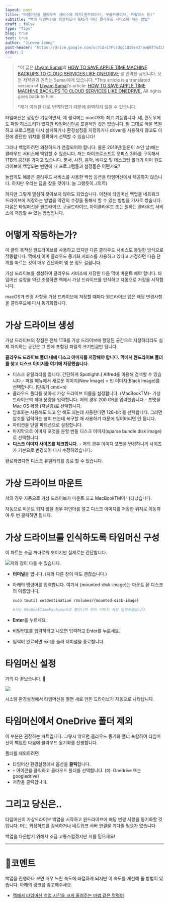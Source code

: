 ```yaml
---
layout: post
title: "타임머신을 클라우드 서비스에 하기(원드라이브, 구글드라이브, 드랍박스 등)"
subtitle: "맥의 타임머신을 외장하드나 NAS가 아닌 클라우드 서비스에 하는 방법"
draft : false
type: "Tips"
blog: true
text: true
author: "Jinwoo Jeong"
post-header: "https://drive.google.com/uc?id=1TFcc3qCLQ19xv2rawQ6T7uZLPSA-zoAZ"
order: 2
---
```


> *이 글은 [Lhyam Sumal](https://www.berserkcomputers.co.uk/author/lsumal)의 [HOW TO SAVE APPLE TIME MACHINE BACKUPS TO CLOUD SERVICES LIKE ONEDRIVE](https://www.berserkcomputers.co.uk/how-to-save-apple-time-machine-backups-to-cloud-services-like-onedrive/) 를 번역한 글입니다. 모든 저작권과 권리는 Sumal에게 있습니다.
> *This article is a translated version of  [Lhyam Sumal](https://www.berserkcomputers.co.uk/author/lsumal)'s article: [HOW TO SAVE APPLE TIME MACHINE BACKUPS TO CLOUD SERVICES LIKE ONEDRIVE.](https://www.berserkcomputers.co.uk/how-to-save-apple-time-machine-backups-to-cloud-services-like-onedrive/) All rights goes back to him.
>
> *제가 이해한 대로 번역하였기 때문에 완벽하지 않을 수 있습니다.



타임머신은 굉장한 기능이면서, 제 생각에는 macOS의 최고 기능입니다. 네, 윈도우에도 파일 히스토리가 있지만 타임머신만큼 포괄적인 것은 없습니다. 말 그대로 맥을 복원하고 프로그램을 다시 설치하거나 환경설정을 지정하거나 driver를 사용하지 않고도 이전에 중단한 위치를 정확하게 선택할 수 있습니다!

그러나 백업하려면 외장하드가 연결되어야 합니다. 물론 2018년(원문이 쓰인 날)에는 클라우드 서비스에 백업할 수 있습니다. 저는 마이크로소프트 오피스 365를 구독해서 1TB의 공간을 가지고 있습니다.  문서, 사진, 음악, 비디오 및 데스크탑 폴더가 이미 원드라이브에 백업되는 반면에 내 프로그램들과 설정들은 어떤가요?

놀랍게도 애플은 클라우드 서비스를 사용한 백업 옵션을 타임머신에서 제공하지 않습니다. 하지만 우리는 답을 찾을 것이다. 늘 그랬듯이..(의역)

하지만 그렇게 열심히 찾아보지 않아도 되었습니다. 이전에 타임머신 백업을 네트워크 드라이브에 저장하는 방법을 약간의 수정을 통해서 할 수 있는 방법을 기사로 썼습니다. 다음은 타임머신을 원드라이브, 구글드라이브, 아이클라우드 또는 원하는 클라우드 서비스에 저장할 수 있는 방법입니다.

# 어떻게 작동하는가?

이 글의 목적상 원드라이브를 사용하고 있지만 다른 클라우드 서비스도 동일한 방식으로 작동합니다. 맥에서 이미 클라우드 동기화 서비스를 사용하고 있다고 가정하면 다음 단계를 따르는 것이 매우 간단하며 몇 분 정도 걸립니다.

가상 드라이브를 생성하여 클라우드 서비스에 저장한 다음 맥에 마운트 해야 합니다. 타임머신 설정을 약간 조정하면 맥에서 가상 드라이브를 인식하고 자동으로 저장을 시작합니다.

macOS가 변경 사항을 가상 드라이브에 저장할 때마다 원드라이브 앱은 해당 변경사항을 클라우드에 다시 동기화합니다.

# 가상 드라이브 생성

가상 드라이브의 장점은 전체 1TB를 가상 드라이브에 할당된 공간으로 지정하더라도 실제 차지하는 공간은 그 안에 포함된 파일의 크기만큼만 됩니다.

**클라우드 드라이브 폴더 내에 디스크 이미지를 저장해야 합니다. 맥에서 원드라이브 폴더를 찾고 디스크 이미지를 여기에 저장했습니다.**

- 디스크 유틸리티를 엽니다. 간단하게 Spotlight나 Alfred를 이용해 검색할 수 있습니다.- 파일 메뉴에서 새로운 이미지(New Image) > 빈 이미지(Black Image)를 선택합니다. (단축키 cmd+n)
- 클라우드 폴더를 찾아서 가상 드라이브 이름을 설정합니다. (MacBookTM)- 가상드라이브의 최대 용량을 입력합니다. 저의 경우 200 GB를 입력했습니다.- 포맷을 Mac OS 확장 (저널링)로 선택합니다.
- 암호화는 사용해도 되고 안 해도 되는데 사용한다면 128-bit 를 선택합니다. 그러면 암호를 입력하는 창이 뜨는데 복구할 때 사용하기 때문에 잊어버리면 안 됩니다.
- 파티션을 단일 파티션으로 설정합니다.
- 마지막으로 이미지 포맷을 분할 번들 디스크 이미지(sparse bundle disk image)로 선택합니다.
- **디스크 이미지 사이즈를 체크합니다.** - 저의 경우 이미지 포맷을 변경하니까 사이즈가 기본으로 변경되어 다시 수정하였습니다.

완료하였다면 디스크 유틸리티를 종료 할 수 있습니다.

# 가상 드라이브 마운트

저의 경우 자동으로 가상 드라이브가 마운트 되고 MacBookTM이 나타났습니다.

자동으로 마운트 되지 않을 경우 파인더를 열고 디스크 이미지를 저장한 위치로 이동하여 두 번 클릭하면 됩니다.

# 가상 드라이브를 인식하도록 타임머신 구성

이 파트는 조금 까다로워 보이지만 실제로는 간단합니다.

![저와 창이 다를 수 있습니다.](https://drive.google.com/uc?id=1q2NoJZ86fuFTDyQd2GmjuQ-WpDSihVSY)

- **터미널**을 엽니다.
  (저와 다른 창이 떠도 괜찮습니다.)

- 아래의 명령어를 입력합니다. 여기서 {mounted-disk-image}는 마운트 된 디스크의 이름입니다. 

  ```bash
  sudo tmutil setdestination /Volumes/{mounted-disk-image}
  
  #저는 MacBookTimeMachine으로 했으니까 위의 이미지 처럼 입력하였습니다.
  ```

- **Enter**를 누르세요.

- 비밀번호를 입력하라고 나오면 입력하고 Enter를 누르세요.

- 입력이 완료되면 exit를 눌러 터미널을 종료합니다.

# 타임머신 설정

거의 다 끝났습니다. 👏

![](https://drive.google.com/uc?id=153DKpTWWJT9vN5WqmrQa4ykmBwF2_5Kx)

시스템 환경설정에서 타임머신을 열면 새로 만든 드라이브가 자동으로 나타납니다.



# 타임머신에서 OneDrive 폴더 제외

이 부분은 권장하는 파트입니다. 그렇지 않으면 클라우드 동기화 폴더 포함하여 타임머신이 백업한 다음에 클라우드 동기화를 진행합니다.

폴더를 제외하려면

- 타임머신 환경설정에서 옵션을 **클릭**합니다.
- `+` 아이콘을 클릭하고 클라우드 폴더를 선택합니다. (예: Onedrive 또는 googledrive)
- 저장을 클릭합니다.

# 그리고 당신은..

타임머신이 가상드라이브 백업을 시작하고 원드라이브에 해당 변경 사항을 동기화할 것입니다. 더는 외장하드를 검색하거나 네트워크 서버 연결을 기다릴 필요가 없습니다.

백업을 다운받기 위해서 조금 고통스럽겠지만 저를 믿으세요!





---



# 📝코멘트

백업을 진행하다 보면 매우 느린 속도에 좌절하게 되지만 이 속도를 개선해 줄 방법이 있습니다. 아래의 링크를 참고해주세요.

- [맥에서 타임머신 백업 시간을 크게 줄여주는 마법 같은 명령어](https://macnews.tistory.com/4280)